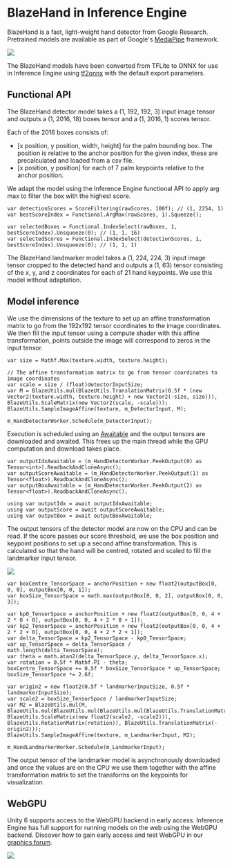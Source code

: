 # BlazeHand in Inference Engine

BlazeHand is a fast, light-weight hand detector from Google Research. Pretrained models are available as part of Google's [MediaPipe](https://ai.google.dev/edge/mediapipe/solutions/vision/hand_landmarker) framework.

![](../images/hand.jpg)

The BlazeHand models have been converted from TFLite to ONNX for use in Inference Engine using [tf2onnx](https://github.com/onnx/tensorflow-onnx) with the default export parameters.

## Functional API

The BlazeHand detector model takes a (1, 192, 192, 3) input image tensor and outputs a (1, 2016, 18) boxes tensor and a (1, 2016, 1) scores tensor.

Each of the 2016 boxes consists of:
- [x position, y position, width, height] for the palm bounding box. The position is relative to the anchor position for the given index, these are precalculated and loaded from a csv file.
- [x position, y position] for each of 7 palm keypoints relative to the anchor position.

We adapt the model using the Inference Engine functional API to apply arg max to filter the box with the highest score.
```
var detectionScores = ScoreFiltering(rawScores, 100f); // (1, 2254, 1)
var bestScoreIndex = Functional.ArgMax(rawScores, 1).Squeeze();

var selectedBoxes = Functional.IndexSelect(rawBoxes, 1, bestScoreIndex).Unsqueeze(0); // (1, 1, 16)
var selectedScores = Functional.IndexSelect(detectionScores, 1, bestScoreIndex).Unsqueeze(0); // (1, 1, 1)
```

The BlazeHand landmarker model takes a (1, 224, 224, 3) input image tensor cropped to the detected hand and outputs a (1, 63) tensor consisting of the x, y, and z coordinates for each of 21 hand keypoints. We use this model without adaptation.

## Model inference

We use the dimensions of the texture to set up an affine transformation matrix to go from the 192x192 tensor coordinates to the image coordinates. We then fill the input tensor using a compute shader with this affine transformation, points outside the image will correspond to zeros in the input tensor.
```
var size = Mathf.Max(texture.width, texture.height);

// The affine transformation matrix to go from tensor coordinates to image coordinates
var scale = size / (float)detectorInputSize;
var M = BlazeUtils.mul(BlazeUtils.TranslationMatrix(0.5f * (new Vector2(texture.width, texture.height) + new Vector2(-size, size))), BlazeUtils.ScaleMatrix(new Vector2(scale, -scale)));
BlazeUtils.SampleImageAffine(texture, m_DetectorInput, M);

m_HandDetectorWorker.Schedule(m_DetectorInput);
```

Execution is scheduled using an [Awaitable](https://docs.unity3d.com/6000.0/Documentation/ScriptReference/Awaitable.html) and the output tensors are downloaded and awaited. This frees up the main thread while the GPU computation and download takes place.
```
var outputIdxAwaitable = (m_HandDetectorWorker.PeekOutput(0) as Tensor<int>).ReadbackAndCloneAsync();
var outputScoreAwaitable = (m_HandDetectorWorker.PeekOutput(1) as Tensor<float>).ReadbackAndCloneAsync();
var outputBoxAwaitable = (m_HandDetectorWorker.PeekOutput(2) as Tensor<float>).ReadbackAndCloneAsync();

using var outputIdx = await outputIdxAwaitable;
using var outputScore = await outputScoreAwaitable;
using var outputBox = await outputBoxAwaitable;
```
The output tensors of the detector model are now on the CPU and can be read. If the score passes our score threshold, we use the box position and keypoint positions to set up a second affine transformation. This is calculated so that the hand will be centred, rotated and scaled to fill the landmarker input tensor.

![](../images/hand_landmarker_input.png)
```
var boxCentre_TensorSpace = anchorPosition + new float2(outputBox[0, 0, 0], outputBox[0, 0, 1]);
var boxSize_TensorSpace = math.max(outputBox[0, 0, 2], outputBox[0, 0, 3]);

var kp0_TensorSpace = anchorPosition + new float2(outputBox[0, 0, 4 + 2 * 0 + 0], outputBox[0, 0, 4 + 2 * 0 + 1]);
var kp2_TensorSpace = anchorPosition + new float2(outputBox[0, 0, 4 + 2 * 2 + 0], outputBox[0, 0, 4 + 2 * 2 + 1]);
var delta_TensorSpace = kp2_TensorSpace - kp0_TensorSpace;
var up_TensorSpace = delta_TensorSpace / math.length(delta_TensorSpace);
var theta = math.atan2(delta_TensorSpace.y, delta_TensorSpace.x);
var rotation = 0.5f * Mathf.PI - theta;
boxCentre_TensorSpace += 0.5f * boxSize_TensorSpace * up_TensorSpace;
boxSize_TensorSpace *= 2.6f;

var origin2 = new float2(0.5f * landmarkerInputSize, 0.5f * landmarkerInputSize);
var scale2 = boxSize_TensorSpace / landmarkerInputSize;
var M2 = BlazeUtils.mul(M, BlazeUtils.mul(BlazeUtils.mul(BlazeUtils.mul(BlazeUtils.TranslationMatrix(boxCentre_TensorSpace), BlazeUtils.ScaleMatrix(new float2(scale2, -scale2))), BlazeUtils.RotationMatrix(rotation)), BlazeUtils.TranslationMatrix(-origin2)));
BlazeUtils.SampleImageAffine(texture, m_LandmarkerInput, M2);

m_HandLandmarkerWorker.Schedule(m_LandmarkerInput);
```
The output tensor of the landmarker model is asynchronously downloaded and once the values are on the CPU we use them together with the affine transformation matrix to set the transforms on the keypoints for visualization.

## WebGPU
Unity 6 supports access to the WebGPU backend in early access. Inference Engine has full support for running models on the web using the WebGPU backend. Discover how to gain early access and test WebGPU in our [graphics forum](https://discussions.unity.com/t/early-access-to-the-new-webgpu-backend-in-unity-2023-3/933493).

![](../images/hand_webgpu.png)